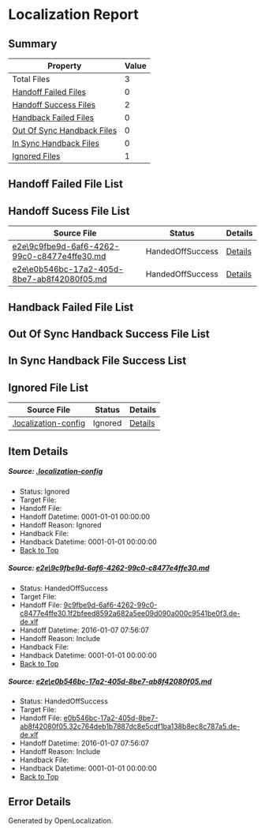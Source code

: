 # <a name='report-top'></a> Localization Report

## Summary
 Property | Value 
 -------- | ----- 
 Total Files | 3
[ Handoff Failed Files ](#handoff-failed-list)| 0
[ Handoff Success Files ](#handoff-success-list)| 2
[ Handback Failed Files ](#handback-failed-list)| 0
[ Out Of Sync Handback Files ](#outofsync-handback-success-list)| 0
[ In Sync Handback Files ](#insync-handback-success-list)| 0
[ Ignored Files ](#ignored-list)| 1

## <a name='handoff-failed-list'></a> Handoff Failed File List

## <a name='handoff-success-list'></a> Handoff Sucess File List
 Source File | Status | Details 
 ----------- | ------ | ------- 
 [e2e\9c9fbe9d-6af6-4262-99c0-c8477e4ffe30.md](https://github.com/OpenLocalizationTest/oltest/blob/d4c75478f9af1f7d466c596bb66dfddd06d22a4d/e2e/9c9fbe9d-6af6-4262-99c0-c8477e4ffe30.md) | HandedOffSuccess | [Details](#e120a5ddd640c2700e52d6c06381b3b5716576751)
 [e2e\e0b546bc-17a2-405d-8be7-ab8f42080f05.md](https://github.com/OpenLocalizationTest/oltest/blob/d4c75478f9af1f7d466c596bb66dfddd06d22a4d/e2e/e0b546bc-17a2-405d-8be7-ab8f42080f05.md) | HandedOffSuccess | [Details](#1916f2cbff0c8eb82674fbd29825c24c8ad77f5f2)

## <a name='handback-failed-list'></a> Handback Failed File List

## <a name='outofsync-handback-success-list'></a> Out Of Sync Handback Success File List

## <a name='insync-handback-success-list'></a> In Sync Handback File Success List

## <a name='ignored-list'></a> Ignored File List
 Source File | Status | Details 
 ----------- | ------ | ------- 
 [.localization-config](https://github.com/OpenLocalizationTest/oltest/blob/d4c75478f9af1f7d466c596bb66dfddd06d22a4d/.localization-config) | Ignored | [Details](#e4725be8631cbe979bbe0fa8b97cd75f1fd41d4d0)

## Item Details
##### <a name='e4725be8631cbe979bbe0fa8b97cd75f1fd41d4d0'></a> Source: [.localization-config](https://github.com/OpenLocalizationTest/oltest/blob/d4c75478f9af1f7d466c596bb66dfddd06d22a4d/.localization-config)
* Status: Ignored
* Target File: 
* Handoff File: 
* Handoff Datetime: 0001-01-01 00:00:00
* Handoff Reason: Ignored
* Handback File: 
* Handback Datetime: 0001-01-01 00:00:00
* [Back to Top](#report-top)

##### <a name='e120a5ddd640c2700e52d6c06381b3b5716576751'></a> Source: [e2e\9c9fbe9d-6af6-4262-99c0-c8477e4ffe30.md](https://github.com/OpenLocalizationTest/oltest/blob/d4c75478f9af1f7d466c596bb66dfddd06d22a4d/e2e/9c9fbe9d-6af6-4262-99c0-c8477e4ffe30.md)
* Status: HandedOffSuccess
* Target File: 
* Handoff File: [9c9fbe9d-6af6-4262-99c0-c8477e4ffe30.1f2bfeed8592a682a5ee09d090a000c9541be0f3.de-de.xlf](https://github.com/OpenLocalizationTestOrg/olhandoff/blob/82d81348701397678515a7e3966e630e1cde2509/ol-handoff/OpenLocalizationTestOrg/oltest.de-de/yufeih/9c9fbe9d-6af6-4262-99c0-c8477e4ffe30.1f2bfeed8592a682a5ee09d090a000c9541be0f3.de-de.xlf)
* Handoff Datetime: 2016-01-07 07:56:07
* Handoff Reason: Include
* Handback File: 
* Handback Datetime: 0001-01-01 00:00:00
* [Back to Top](#report-top)

##### <a name='1916f2cbff0c8eb82674fbd29825c24c8ad77f5f2'></a> Source: [e2e\e0b546bc-17a2-405d-8be7-ab8f42080f05.md](https://github.com/OpenLocalizationTest/oltest/blob/d4c75478f9af1f7d466c596bb66dfddd06d22a4d/e2e/e0b546bc-17a2-405d-8be7-ab8f42080f05.md)
* Status: HandedOffSuccess
* Target File: 
* Handoff File: [e0b546bc-17a2-405d-8be7-ab8f42080f05.32c764deb1b7887dc8e5cdf1ba138b8ec8c787a5.de-de.xlf](https://github.com/OpenLocalizationTestOrg/olhandoff/blob/82d81348701397678515a7e3966e630e1cde2509/ol-handoff/OpenLocalizationTestOrg/oltest.de-de/yufeih/e0b546bc-17a2-405d-8be7-ab8f42080f05.32c764deb1b7887dc8e5cdf1ba138b8ec8c787a5.de-de.xlf)
* Handoff Datetime: 2016-01-07 07:56:07
* Handoff Reason: Include
* Handback File: 
* Handback Datetime: 0001-01-01 00:00:00
* [Back to Top](#report-top)


## Error Details

Generated by OpenLocalization.
